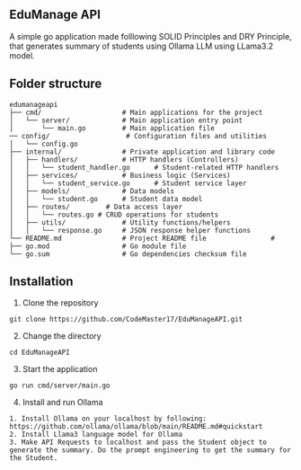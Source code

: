 ## EduManage API

 A simple go application made folllowing SOLID Principles and DRY Principle, that generates summary of students using Ollama LLM using LLama3.2 model.

## Folder structure

```
edumanageapi
├── cmd/                    # Main applications for the project
│   └── server/             # Main application entry point
│       └── main.go         # Main application file
── config/                   # Configuration files and utilities
│   └── config.go           
├── internal/               # Private application and library code
│   ├── handlers/           # HTTP handlers (Controllers)
│   │   └── student_handler.go      # Student-related HTTP handlers
│   ├── services/           # Business logic (Services)
│   │   └── student_service.go      # Student service layer
│   ├── models/             # Data models
│   │   └── student.go      # Student data model
│   ├── routes/         # Data access layer
│   │   └── routes.go # CRUD operations for students
│   ├── utils/              # Utility functions/helpers
│   │   └── response.go     # JSON response helper functions
└── README.md               # Project README file                # 
├── go.mod                  # Go module file
└── go.sum                  # Go dependencies checksum file

```


## Installation

1. Clone the repository
```
git clone https://github.com/CodeMaster17/EduManageAPI.git

```

2. Change the directory
```
cd EduManageAPI
```
3. Start the application
```
go run cmd/server/main.go
```
4. Install and run Ollama
```
1. Install Ollama on your localhost by following: https://github.com/ollama/ollama/blob/main/README.md#quickstart
2. Install Llama3 language model for Ollama
3. Make API Requests to localhost and pass the Student object to generate the summary. Do the prompt engineering to get the summary for the Student.

```